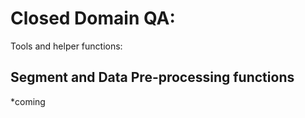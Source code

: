 # Closed Domain QA:
Tools and helper functions:

## Segment and Data Pre-processing functions
*coming

